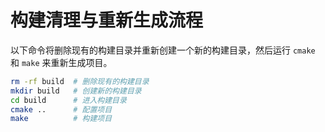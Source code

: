 # 构建清理与重新生成流程

以下命令将删除现有的构建目录并重新创建一个新的构建目录，然后运行 `cmake` 和 `make` 来重新生成项目。

```bash
rm -rf build  # 删除现有的构建目录
mkdir build   # 创建新的构建目录
cd build      # 进入构建目录
cmake ..      # 配置项目
make          # 构建项目

